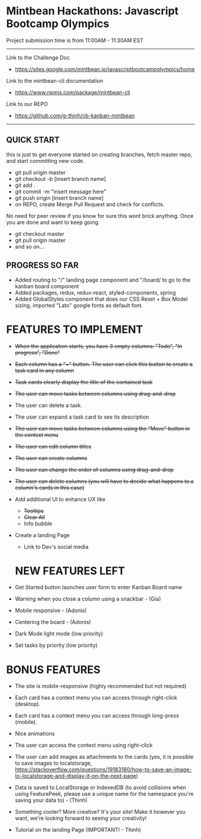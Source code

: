 # Mintbean Hackathons: Javascript Bootcamp Olympics

Project submission time is from 11:00AM - 11:30AM EST

---

Link to the Challenge Doc

- https://sites.google.com/mintbean.io/javascriptbootcampolympics/home

Link to the mintbean-cli documentation

- https://www.npmjs.com/package/mintbean-cli

Link to our REPO

- https://github.com/g-thinh/cb-kanban-mintbean

---

## QUICK START

this is just to get everyone started on creating branches, fetch master repo, and start committing new code.

- git pull origin master
- git checkout -b [insert branch name]
- git add .
- git commit -m "insert message here"
- git push origin [insert branch name]
- on REPO, create Merge Pull Request and check for conflicts.

No need for peer review if you know for sure this wont brick anything. Once you are done and want to keep going.

- git checkout master
- git pull origin master
- and so on...

## PROGRESS SO FAR

- Added routing to "/" landing page component and "/board/ to go to the kanban board component
- Added packages, redux, redux-react, styled-components, spring
- Added GlobalStyles component that does our CSS Reset + Box Model sizing, imported "Lato" google fonts as default font.

# FEATURES TO IMPLEMENT

- ~~When the application starts, you have 3 empty columns: "Todo", "In progress", "Done"~~

- ~~Each column has a "+" button. The user can click this button to create a task card in any column~~

- ~~Task cards clearly display the title of the contained task~~

- ~~The user can move tasks between columns using drag-and-drop~~

- The user can delete a task.

- The user can expand a task card to see its description

- ~~The user can move tasks between columns using the "Move" button in the context menu~~

- ~~The user can edit column titles~~

- ~~The user can create columns~~

- ~~The user can change the order of columns using drag-and-drop~~

- ~~The user can delete columns (you will have to decide what happens to a column's cards in this case)~~

- Add additional UI to enhance UX like

  - ~~Tooltips~~
  - ~~Clear All~~
  - Info bubble

- Create a landing Page

  - Link to Dev's social media

  # NEW FEATURES LEFT

- Get Started button launches user form to enter Kanban Board name

- Warning when you close a column using a snackbar - (Gia)

- Mobile responsive - (Adonis)

- Centering the board - (Adonis)

- Dark Mode light mode (low priority)

- Set tasks by priority (low priority)

# BONUS FEATURES

- The site is mobile-responsive (highly recommended but not required)

- Each card has a context menu you can access through right-click (desktop).

- Each card has a context menu you can access through long-press (mobile).

- Nice animations

- The user can access the context menu using right-click

- The user can add images as attachments to the cards (yes, it is possible to save images to localstorage, https://stackoverflow.com/questions/19183180/how-to-save-an-image-to-localstorage-and-display-it-on-the-next-page)

- Data is saved to LocalStorage or IndexedDB (to avoid collisions when using FeaturePeek, please use a unique name for the namespace you're saving your data to) - (Thinh)

- Something cooler? More creative? It's your site! Make it however you want, we're looking forward to seeing your creativity!

- Tutorial on the landing Page (IMPORTANT! - Thinh)
